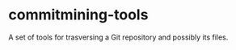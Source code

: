 commitmining-tools
==================
A set of tools for trasversing a Git repository and possibly its files.
